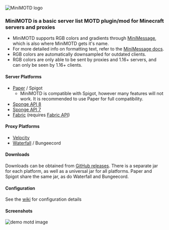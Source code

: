 ![MiniMOTD logo](https://i.imgur.com/CXWwjOJ.png)


### MiniMOTD is a basic server list MOTD plugin/mod for Minecraft servers and proxies

- MiniMOTD supports RGB colors and gradients through [MiniMessage](https://github.com/KyoriPowered/adventure-text-minimessage), which is also where MiniMOTD gets it's name.
- For more detailed info on formatting text, refer to the [MiniMessage docs](https://docs.adventure.kyori.net/minimessage.html).
- RGB colors are automatically downsampled for outdated clients.
- RGB colors are only able to be sent by proxies and 1.16+ servers, and can only be seen by 1.16+ clients.

#### Server Platforms
- [Paper](https://papermc.io/) / Spigot
  - MiniMOTD is compatible with Spigot, however many features will not work. It is recommended to use Paper for full compatibility.
- [Sponge API 8](https://www.spongepowered.org/)
- [Sponge API 7](https://www.spongepowered.org/)
- [Fabric](https://fabricmc.net/) (requires [Fabric API](https://www.curseforge.com/minecraft/mc-mods/fabric-api))

#### Proxy Platforms
- [Velocity](https://velocitypowered.com/)
- [Waterfall](https://papermc.io/downloads#Waterfall) / Bungeecord

#### Downloads
Downloads can be obtained from [GitHub releases](https://github.com/jpenilla/MiniMOTD/releases). There is a separate jar for each platform, as well as a universal jar for all platforms. Paper and Spigot share the same jar, as do Waterfall and Bungeecord.

#### Configuration
See the [wiki](https://github.com/jpenilla/MiniMOTD/wiki) for configuration details

#### Screenshots
![demo motd image](https://i.ibb.co/1LRCV8b/minimotd-demo.png)
